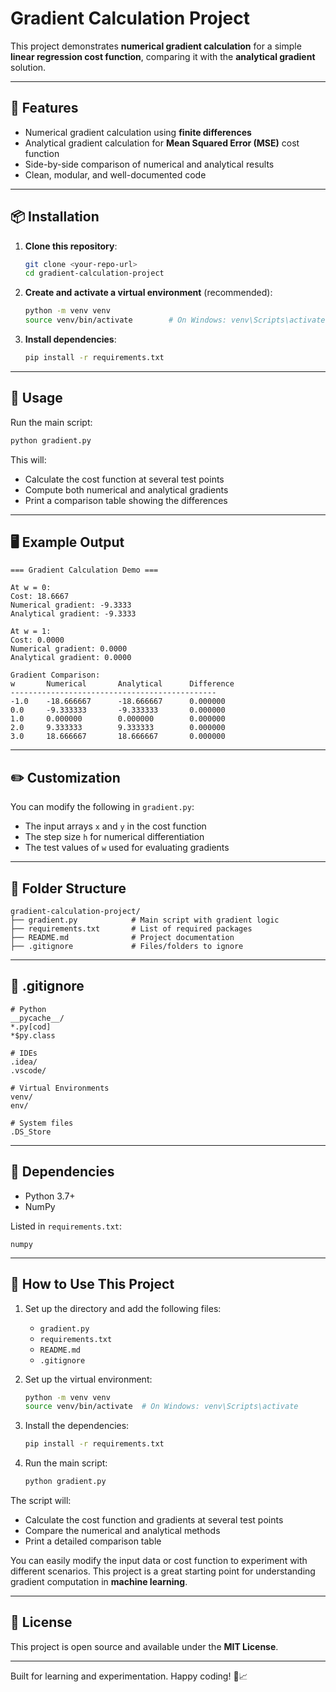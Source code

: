 # Gradient Calculation Project

This project demonstrates **numerical gradient calculation** for a simple **linear regression cost function**, comparing it with the **analytical gradient** solution.

---

## 🚀 Features

* Numerical gradient calculation using **finite differences**
* Analytical gradient calculation for **Mean Squared Error (MSE)** cost function
* Side-by-side comparison of numerical and analytical results
* Clean, modular, and well-documented code

---

## 📦 Installation

1. **Clone this repository**:

   ```bash
   git clone <your-repo-url>
   cd gradient-calculation-project
   ```

2. **Create and activate a virtual environment** (recommended):

   ```bash
   python -m venv venv
   source venv/bin/activate        # On Windows: venv\Scripts\activate
   ```

3. **Install dependencies**:

   ```bash
   pip install -r requirements.txt
   ```

---

## 🧠 Usage

Run the main script:

```bash
python gradient.py
```

This will:

* Calculate the cost function at several test points
* Compute both numerical and analytical gradients
* Print a comparison table showing the differences

---

## 🖥️ Example Output

```
=== Gradient Calculation Demo ===

At w = 0:
Cost: 18.6667
Numerical gradient: -9.3333
Analytical gradient: -9.3333

At w = 1:
Cost: 0.0000
Numerical gradient: 0.0000
Analytical gradient: 0.0000

Gradient Comparison:
w       Numerical       Analytical      Difference
----------------------------------------------
-1.0    -18.666667      -18.666667      0.000000
0.0     -9.333333       -9.333333       0.000000
1.0     0.000000        0.000000        0.000000
2.0     9.333333        9.333333        0.000000
3.0     18.666667       18.666667       0.000000
```

---

## ✏️ Customization

You can modify the following in `gradient.py`:

* The input arrays `x` and `y` in the cost function
* The step size `h` for numerical differentiation
* The test values of `w` used for evaluating gradients

---

## 📁 Folder Structure

```
gradient-calculation-project/
├── gradient.py            # Main script with gradient logic
├── requirements.txt       # List of required packages
├── README.md              # Project documentation
├── .gitignore             # Files/folders to ignore
```

---

## 🔧 .gitignore

```gitignore
# Python
__pycache__/
*.py[cod]
*$py.class

# IDEs
.idea/
.vscode/

# Virtual Environments
venv/
env/

# System files
.DS_Store
```

---

## 🧾 Dependencies

* Python 3.7+
* NumPy

Listed in `requirements.txt`:

```
numpy
```

---

## 📌 How to Use This Project

1. Set up the directory and add the following files:

   * `gradient.py`
   * `requirements.txt`
   * `README.md`
   * `.gitignore`

2. Set up the virtual environment:

   ```bash
   python -m venv venv
   source venv/bin/activate  # On Windows: venv\Scripts\activate
   ```

3. Install the dependencies:

   ```bash
   pip install -r requirements.txt
   ```

4. Run the main script:

   ```bash
   python gradient.py
   ```

The script will:

* Calculate the cost function and gradients at several test points
* Compare the numerical and analytical methods
* Print a detailed comparison table

You can easily modify the input data or cost function to experiment with different scenarios. This project is a great starting point for understanding gradient computation in **machine learning**.

---

## 📝 License

This project is open source and available under the **MIT License**.

---

Built for learning and experimentation. Happy coding! 🧠📈
